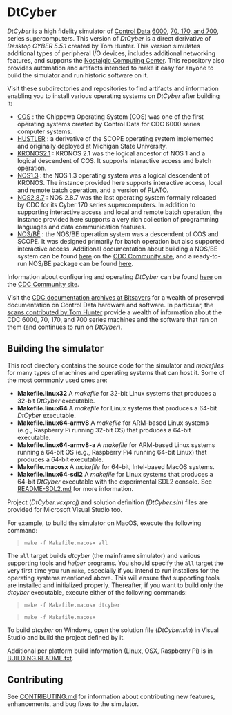 # DtCyber
*DtCyber* is a high fidelity simulator of
[Control Data](https://en.wikipedia.org/wiki/Control_Data_Corporation)
[6000](https://en.wikipedia.org/wiki/CDC_6000_series),
[70, 170, and 700](https://en.wikipedia.org/wiki/CDC_Cyber#Cyber_70_and_170_series),
series supercomputers. This version of *DtCyber* is a direct derivative of
*Desktop CYBER 5.5.1* created by Tom Hunter. This version simulates additional
types of peripheral I/O devices, includes additional networking features, and
supports the [Nostalgic Computing Center](http://www.nostalgiccomputing.org).
This repository also provides automation and artifacts intended to make it easy for
anyone to build the simulator and run historic software on it.

Visit these subdirectories and repositories to find artifacts and information
enabling you to install various operating systems on *DtCyber* after building it:

- [COS](COS) : the Chippewa Operating System (COS) was one of the first operating
systems created by Control Data for CDC 6000 series computer systems.
- [HUSTLER](HUSTLER) : a derivative of the SCOPE operating system implemented and
originally deployed at Michigan State University.
- [KRONOS2.1](KRONOS2.1) : KRONOS 2.1 was the logical ancestor of NOS 1 and a logical
descendent of COS. It supports interactive access and batch operation.
- [NOS1.3](NOS1.3) : the NOS 1.3 operating system was a logical descendent of KRONOS.
The instance provided here supports interactive access, local and remote batch
operation, and a version of
[PLATO](https://en.wikipedia.org/wiki/PLATO_%40computer_system%41).
- [NOS2.8.7](NOS2.8.7) : NOS 2.8.7 was the last operating system formally released
by CDC for its Cyber 170 series supercomputers. In addition to supporting interactive
access and local and remote batch operation, the instance provided here supports a
very rich collection of programming languages and data communication features.
- [NOS/BE](https://github.com/bug400/NOSBE712) : the NOS/BE operation system was a
descendent of COS and SCOPE. It was designed primarily for batch operation but also
supported interactive access. Additional documentation about building a NOS/BE system
can be found [here](https://codex.retro1.org/cdc:nosbe:building_nos_be_level_712_from_scratch)
on the [CDC Community site](https://codex.retro1.org/cdc:start),
and a ready-to-run NOS/BE package can be found
[here](https://codex.retro1.org/cdc:nosbe:use_a_ready_to_run_nos_be_l_712_system).

Information about configuring and operating *DtCyber* can be found
[here](https://codex.retro1.org/cdc:dtcyber:v5.8.sz:start) on the
[CDC Community site](https://codex.retro1.org/cdc:start).

Visit the [CDC documentation archives at Bitsavers](http://bitsavers.trailing-edge.com/pdf/cdc/)
for a wealth of preserved documentation on Control Data hardware and software. In
particular, the [scans contributed by Tom Hunter](http://bitsavers.trailing-edge.com/pdf/cdc/Tom_Hunter_Scans/)
provide a wealth of information about the CDC 6000, 70, 170, and 700 series machines
and the software that ran on them (and continues to run on *DtCyber*).

## Building the simulator
This root directory contains the source code for the simulator and *makefiles* for
many types of machines and operating systems that can host it. Some of the most
commonly used ones are:

- **Makefile.linux32** A *makefile* for 32-bit Linux systems that produces a 32-bit
    *DtCyber* executable.
- **Makefile.linux64** A *makefile* for Linux systems that produces a 64-bit
    *DtCyber* executable.
- **Makefile.linux64-armv8** A *makefile* for ARM-based Linux systems (e.g.,
    Raspberry Pi running 32-bit OS) that produces a 64-bit executable.
- **Makefile.linux64-armv8-a** A *makefile* for ARM-based Linux systems
    running a 64-bit OS (e.g., Raspberry Pi4 running 64-bit Linux) that produces
    a 64-bit executable.
- **Makefile.macosx** A *makefile* for 64-bit, Intel-based MacOS systems.
- **Makefile.linux64-sdl2** A *makefile* for Linux systems that produces a 64-bit
    *DtCyber* executable with the experimental SDL2 console. See 
    [README-SDL2.md](README-SDL2.md) for more information.


Project (*DtCyber.vcxproj*) and solution definition (*DtCyber.sln*) files are
provided for Microsoft Visual Studio too.

For example, to build the simulator on MacOS, execute the following command:

>`make -f Makefile.macosx all`

The `all` target builds *dtcyber* (the mainframe simulator) and various supporting tools
and *helper* programs. You should specify the `all` target the very first time you run
`make`, especially if you intend to run installers for the operating systems mentioned
above. This will ensure that supporting tools are installed and initialized properly.
Thereafter, if you want to build only the *dtcyber* executable, execute either of the
following commands:

> `make -f Makefile.macosx dtcyber`

> `make -f Makefile.macosx`

To build *dtcyber* on Windows, open the solution file (*DtCyber.sln*) in Visual
Studio and build the project defined by it.

Additional per platform build information (Linux, OSX, Raspberry Pi) is 
in [BUILDING.README.txt](BUILDING.README.txt).

## Contributing
See [CONTRIBUTING.md](CONTRIBUTING.md) for information about contributing new
features, enhancements, and bug fixes to the simulator.
